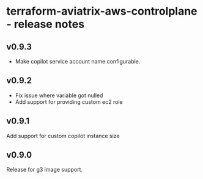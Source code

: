 # terraform-aviatrix-aws-controlplane - release notes

## v0.9.3
- Make copilot service account name configurable.

## v0.9.2
- Fix issue where variable got nulled
- Add support for providing custom ec2 role

## v0.9.1
Add support for custom copilot instance size

## v0.9.0
Release for g3 image support.